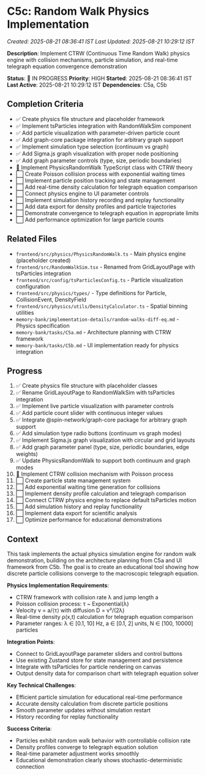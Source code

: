 # C5c: Random Walk Physics Implementation
*Created: 2025-08-21 08:36:41 IST*
*Last Updated: 2025-08-21 10:29:12 IST*

**Description**: Implement CTRW (Continuous Time Random Walk) physics engine with collision mechanisms, particle simulation, and real-time telegraph equation convergence demonstration

**Status**: 🔄 IN PROGRESS
**Priority**: HIGH
**Started**: 2025-08-21 08:36:41 IST
**Last Active**: 2025-08-21 10:29:12 IST
**Dependencies**: C5a, C5b

## Completion Criteria
- ✅ Create physics file structure and placeholder framework
- ✅ Implement tsParticles integration with RandomWalkSim component  
- ✅ Add particle visualization with parameter-driven particle count
- ✅ Add graph-core package integration for arbitrary graph support
- ✅ Implement simulation type selection (continuum vs graph)
- ✅ Add Sigma.js graph visualization with proper node positioning
- ✅ Add graph parameter controls (type, size, periodic boundaries)
- 🔄 Implement PhysicsRandomWalk TypeScript class with CTRW theory
- ⬜ Create Poisson collision process with exponential waiting times
- ⬜ Implement particle position tracking and state management
- ⬜ Add real-time density calculation for telegraph equation comparison
- ⬜ Connect physics engine to UI parameter controls
- ⬜ Implement simulation history recording and replay functionality
- ⬜ Add data export for density profiles and particle trajectories
- ⬜ Demonstrate convergence to telegraph equation in appropriate limits
- ⬜ Add performance optimization for large particle counts

## Related Files
- `frontend/src/physics/PhysicsRandomWalk.ts` - Main physics engine (placeholder created)
- `frontend/src/RandomWalkSim.tsx` - Renamed from GridLayoutPage with tsParticles integration
- `frontend/src/config/tsParticlesConfig.ts` - Particle visualization configuration
- `frontend/src/physics/types/` - Type definitions for Particle, CollisionEvent, DensityField
- `frontend/src/physics/utils/DensityCalculator.ts` - Spatial binning utilities
- `memory-bank/implementation-details/random-walks-diff-eq.md` - Physics specification
- `memory-bank/tasks/C5a.md` - Architecture planning with CTRW framework
- `memory-bank/tasks/C5b.md` - UI implementation ready for physics integration

## Progress
1. ✅ Create physics file structure with placeholder classes
2. ✅ Rename GridLayoutPage to RandomWalkSim with tsParticles integration
3. ✅ Implement live particle visualization with parameter controls
4. ✅ Add particle count slider with continuous integer values
5. ✅ Integrate @spin-network/graph-core package for arbitrary graph support
6. ✅ Add simulation type radio buttons (continuum vs graph modes)
7. ✅ Implement Sigma.js graph visualization with circular and grid layouts
8. ✅ Add graph parameter panel (type, size, periodic boundaries, edge weights)
9. ✅ Update PhysicsRandomWalk to support both continuum and graph modes
10. 🔄 Implement CTRW collision mechanism with Poisson process
11. ⬜ Create particle state management system
12. ⬜ Add exponential waiting time generation for collisions
13. ⬜ Implement density profile calculation and telegraph comparison
14. ⬜ Connect CTRW physics engine to replace default tsParticles motion
15. ⬜ Add simulation history and replay functionality
16. ⬜ Implement data export for scientific analysis
17. ⬜ Optimize performance for educational demonstrations

## Context
This task implements the actual physics simulation engine for random walk demonstration, building on the architecture planning from C5a and UI framework from C5b. The goal is to create an educational tool showing how discrete particle collisions converge to the macroscopic telegraph equation.

**Physics Implementation Requirements**:
- CTRW framework with collision rate λ and jump length a
- Poisson collision process: τ ~ Exponential(λ)
- Velocity v = a/⟨τ⟩ with diffusion D = v²/(2λ)
- Real-time density ρ(x,t) calculation for telegraph equation comparison
- Parameter ranges: λ ∈ [0.1, 10] Hz, a ∈ [0.1, 2] units, N ∈ [100, 10000] particles

**Integration Points**:
- Connect to GridLayoutPage parameter sliders and control buttons
- Use existing Zustand store for state management and persistence
- Integrate with tsParticles for particle rendering on canvas
- Output density data for comparison chart with telegraph equation solver

**Key Technical Challenges**:
- Efficient particle simulation for educational real-time performance
- Accurate density calculation from discrete particle positions
- Smooth parameter updates without simulation restart
- History recording for replay functionality

**Success Criteria**:
- Particles exhibit random walk behavior with controllable collision rate
- Density profiles converge to telegraph equation solution
- Real-time parameter adjustment works smoothly
- Educational demonstration clearly shows stochastic-deterministic connection
